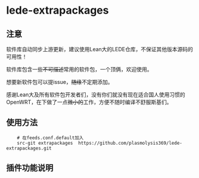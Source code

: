 # lede-extrapackages

## 注意

软件库自动同步上游更新，建议使用Lean大的LEDE仓库，不保证其他版本源码的可用性！

软件库包含一些<s>不可描述</s>常用的软件包，一个顶俩，欢迎使用。

想要新软件包可以提issue，<s>随缘</s>不定期添加。

感谢Lean大及所有软件包开发者们，没有你们就没有现在适合国人使用习惯的OpenWRT，在下做了一点<s>微小的</s>工作，方便不随时编译不舒服斯基们。

## 使用方法

```Brach
    # 在feeds.conf.default加入
    src-git extrapackages  https://github.com/plasmolysis369/lede-extrapackages.git
``` 
 
 ## 插件功能说明
